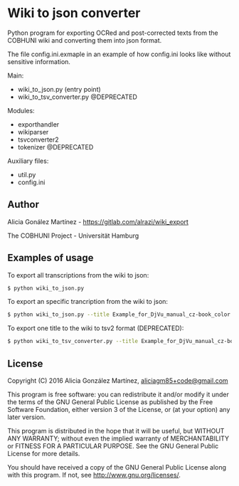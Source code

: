 # Wiki to json converter

Python program for exporting OCRed and post-corrected texts from the COBHUNI wiki and converting them into json format.

The file config.ini.exmaple in an example of how config.ini looks like without sensitive information.

Main:
  - wiki_to_json.py (entry point)
  - wiki_to_tsv_converter.py  @DEPRECATED

Modules:
  - exporthandler
  - wikiparser
  - tsvconverter2
  - tokenizer  @DEPRECATED

Auxiliary files:
  - util.py
  - config.ini

## Author

Alicia Gonález Martínez - https://gitlab.com/alrazi/wiki_export

The COBHUNI Project - Universität Hamburg

## Examples of usage

To export all transcriptions from the wiki to json:

```sh
$ python wiki_to_json.py
```

To export an specific trancription from the wiki to json:

```sh
$ python wiki_to_json.py --title Example_for_DjVu_manual_cz-book_color.djvu
```

To export one title to the wiki to tsv2 format (DEPRECATED):

```sh
$ python wiki_to_tsv_converter.py --title Example_for_DjVu_manual_cz-book_color.djvu --outpath ../../data/prepared/
```

## License

Copyright (C) 2016  Alicia González Martínez, aliciagm85+code@gmail.com

This program is free software: you can redistribute it and/or modify
it under the terms of the GNU General Public License as published by
the Free Software Foundation, either version 3 of the License, or
(at your option) any later version.

This program is distributed in the hope that it will be useful,
but WITHOUT ANY WARRANTY; without even the implied warranty of
MERCHANTABILITY or FITNESS FOR A PARTICULAR PURPOSE.  See the
GNU General Public License for more details.

You should have received a copy of the GNU General Public License
along with this program.  If not, see <http://www.gnu.org/licenses/>.

